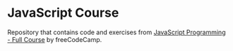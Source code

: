 # JavaScript Course

Repository that contains code and exercises from [JavaScript Programming - Full Course](https://www.youtube.com/watch?v=jS4aFq5-91M&t=812s) by freeCodeCamp.
